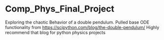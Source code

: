 # Comp_Phys_Final_Project
Exploring the chaotic Behavior of a double pendulum. Pulled base ODE functionality from 
https://scipython.com/blog/the-double-pendulum/
Highly recommend that blog for python physics projects
